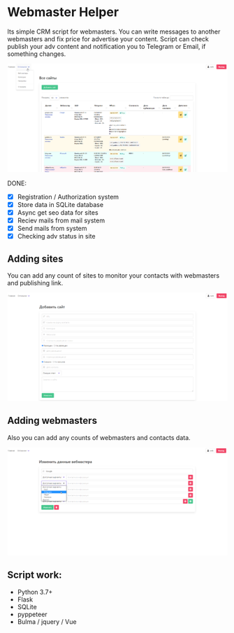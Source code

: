 # Webmaster Helper
Its simple CRM script for webmasters. You can write messages to another
webmasters and fix price for advertise your content. Script can check publish
your adv content and notification you to Telegram or Email, if something
changes.

![Main page](/img/main_page.png)

DONE:
- [x] Registration / Authorization system
- [x] Store data in SQLite database
- [x] Async get seo data for sites
- [x] Reciev mails from mail system
- [x] Send mails from system
- [x] Checking adv status in site

## Adding sites
You can add any count of sites to monitor your contacts with webmasters and
publishing link.

![Add site](/img/adding_site.png)

## Adding webmasters
Also you can add any counts of webmasters and contacts data.

![Add webmaster](/img/adding_webmaster.png)

## Script work:
- Python 3.7+
- Flask
- SQLite
- pyppeteer
- Bulma / jquery / Vue
